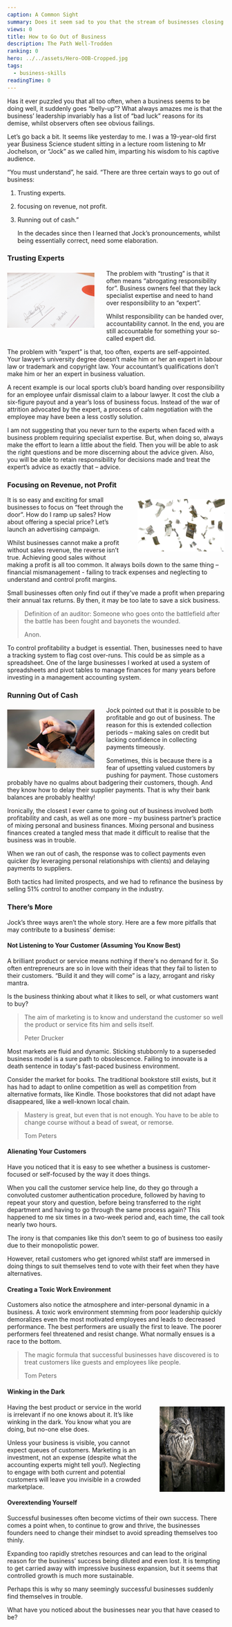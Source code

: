 ```yaml
---
caption: A Common Sight
summary: Does it seem sad to you that the stream of businesses closing their doors seems to be endless, regardless of economic conditions? Is it just widespread bad luck, or is there a pattern? Looking from the outside, the reasons seem clearer to us than it seems to be for the owners, don’t you think?
views: 0
title: How to Go Out of Business
description: The Path Well-Trodden
ranking: 0
hero: ../../assets/Hero-OOB-Cropped.jpg
tags:
  - business-skills
readingTime: 0
---
```


Has it ever puzzled you that all too often, when a business seems to be doing well, it suddenly goes “belly-up”? What always amazes me is that the business’ leadership invariably has a list of “bad luck” reasons for its demise, whilst observers often see obvious failings.

Let’s go back a bit. It seems like yesterday to me. I was a 19-year-old first year Business Science student sitting in a lecture room listening to Mr Jochelson, or “Jock” as we called him, imparting his wisdom to his captive audience.

“You must understand”, he said. “There are three certain ways to go out of business:

1. Trusting experts.
2. focusing on revenue, not profit.
3. Running out of cash.”

   In the decades since then I learned that Jock’s pronouncements, whilst being essentially correct, need some elaboration.

### Trusting Experts

<span style="float: left;width: 40%;margin:.5em 2em 1em 0;">![Certificate](../../assets/Certificate.jpg)</span>The problem with “trusting” is that it often means “abrogating responsibility for”. Business owners feel that they lack specialist expertise and need to hand over responsibility to an “expert”.

Whilst responsibility can be handed over, accountability cannot. In the end, you are still accountable for something your so-called expert did.

The problem with “expert” is that, too often, experts are self-appointed. Your lawyer’s university degree doesn’t make him or her an expert in labour law or trademark and copyright law. Your accountant’s qualifications don’t make him or her an expert in business valuation.

A recent example is our local sports club’s board handing over responsibility for an employee unfair dismissal claim to a labour lawyer. It cost the club a six-figure payout and a year’s loss of business focus. Instead of the war of attrition advocated by the expert, a process of calm negotiation with the employee may have been a less costly solution.

I am not suggesting that you never turn to the experts when faced with a business problem requiring specialist expertise. But, when doing so, always make the effort to learn a little about the field. Then you will be able to ask the right questions and be more discerning about the advice given. Also, you will be able to retain responsibility for decisions made and treat the expert’s advice as exactly that – advice.

### Focusing on Revenue, not Profit

<span style="float: right;width: 40%;margin:.5em 0 1em 2em;">![Flying Notes](../../assets/FlyingNotes.jpg)</span>It is so easy and exciting for small businesses to focus on “feet through the door”. How do I ramp up sales? How about offering a special price? Let’s launch an advertising campaign.

Whilst businesses cannot make a profit without sales revenue, the reverse isn’t true. Achieving good sales without making a profit is all too common. It always boils down to the same thing – financial mismanagement - failing to track expenses and neglecting to understand and control profit margins.

Small businesses often only find out if they've made a profit when preparing their annual tax returns. By then, it may be too late to save a sick business.

> Definition of an auditor: Someone who goes onto the battlefield after the battle has been fought and bayonets the wounded.
>
> Anon.

To control profitability a budget is essential. Then, businesses need to have a tracking system to flag cost over-runs. This could be as simple as a spreadsheet. One of the large businesses I worked at used a system of spreadsheets and pivot tables to manage finances for many years before investing in a management accounting system.

### Running Out of Cash

<span style="float: left;width: 40%;margin:.5em 2em 1em 0;">![Empty Wallet](../../assets/EmptyWallet.jpg)</span>Jock pointed out that it is possible to be profitable and go out of business. The reason for this is extended collection periods – making sales on credit but lacking confidence in collecting payments timeously.

Sometimes, this is because there is a fear of upsetting valued customers by pushing for payment. Those customers probably have no qualms about badgering their customers, though. And they know how to delay their supplier payments. That is why their bank balances are probably healthy!

Ironically, the closest I ever came to going out of business involved both profitability and cash, as well as one more – my business partner’s practice of mixing personal and business finances. Mixing personal and business finances created a tangled mess that made it difficult to realise that the business was in trouble.

When we ran out of cash, the response was to collect payments even quicker (by leveraging personal relationships with clients) and delaying payments to suppliers.

Both tactics had limited prospects, and we had to refinance the business by selling 51% control to another company in the industry.

### There’s More

Jock’s three ways aren’t the whole story. Here are a few more pitfalls that may contribute to a business’ demise:

#### Not Listening to Your Customer (Assuming You Know Best)

A brilliant product or service means nothing if there's no demand for it. So often entrepreneurs are so in love with their ideas that they fail to listen to their customers. “Build it and they will come” is a lazy, arrogant and risky mantra.

Is the business thinking about what it likes to sell, or what customers want to buy?

> The aim of marketing is to know and understand the customer so well the product or service fits him and sells itself.
>
> Peter Drucker

Most markets are fluid and dynamic. Sticking stubbornly to a superseded business model is a sure path to obsolescence. Failing to innovate is a death sentence in today's fast-paced business environment.

Consider the market for books. The traditional bookstore still exists, but it has had to adapt to online competition as well as competition from alternative formats, like Kindle. Those bookstores that did not adapt have disappeared, like a well-known local chain.

> Mastery is great, but even that is not enough. You have to be able to change course without a bead of sweat, or remorse.
>
> Tom Peters

#### Alienating Your Customers

Have you noticed that it is easy to see whether a business is customer-focused or self-focused by the way it does things.

When you call the customer service help line, do they go through a convoluted customer authentication procedure, followed by having to repeat your story and question, before being transferred to the right department and having to go through the same process again? This happened to me six times in a two-week period and, each time, the call took nearly two hours.

The irony is that companies like this don’t seem to go of business too easily due to their monopolistic power.

However, retail customers who get ignored whilst staff are immersed in doing things to suit themselves tend to vote with their feet when they have alternatives.

#### Creating a Toxic Work Environment

Customers also notice the atmosphere and inter-personal dynamic in a business. A toxic work environment stemming from poor leadership quickly demoralizes even the most motivated employees and leads to decreased performance. The best performers are usually the first to leave. The poorer performers feel threatened and resist change. What normally ensues is a race to the bottom.

> The magic formula that successful businesses have discovered is to treat customers like guests and employees like people.
>
> Tom Peters

#### Winking in the Dark

<span style="float: right;width: 30%;margin:.5em 0 1em 2em;">![Owl Winking](../../assets/OwlDark.jpg)</span>Having the best product or service in the world is irrelevant if no one knows about it. It’s like winking in the dark. You know what you are doing, but no-one else does.

Unless your business is visible, you cannot expect queues of customers. Marketing is an investment, not an expense (despite what the accounting experts might tell you!). Neglecting to engage with both current and potential customers will leave you invisible in a crowded marketplace.

#### Overextending Yourself

Successful businesses often become victims of their own success. There comes a point when, to continue to grow and thrive, the businesses founders need to change their mindset to avoid spreading themselves too thinly.

Expanding too rapidly stretches resources and can lead to the original reason for the business’ success being diluted and even lost. It is tempting to get carried away with impressive business expansion, but it seems that controlled growth is much more sustainable.

Perhaps this is why so many seemingly successful businesses suddenly find themselves in trouble.

What have you noticed about the businesses near you that have ceased to be?
